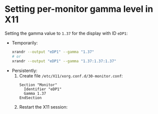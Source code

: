 # Setting per-monitor gamma level in X11

Setting the gamma value to `1.37` for the display with ID `eDP1`:

-   Temporarily:
    ```sh
    xrandr --output "eDP1" --gamma "1.37"
    # or
    xrandr --output "eDP1" --gamma "1.37:1.37:1.37"
    ```
-   Persistently:
    1. Create file `/etc/X11/xorg.conf.d/30-monitor.conf`:
        ```xf86config
        Section "Monitor"
          Identifier "eDP1"
          Gamma 1.37
        EndSection
        ```
    2. Restart the X11 session:
